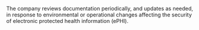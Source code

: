 The company reviews documentation periodically, and updates as needed, in response to environmental or operational changes affecting the security of electronic protected health information (ePHI).